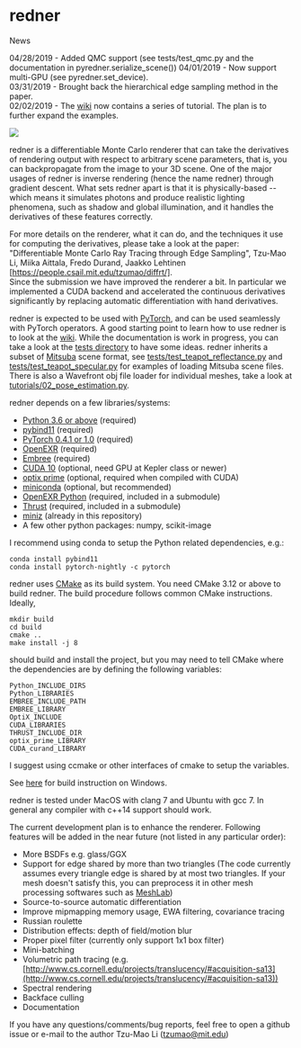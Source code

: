 # redner

News

04/28/2019 - Added QMC support (see tests/test_qmc.py and the documentation in pyredner.serialize_scene())
04/01/2019 - Now support multi-GPU (see pyredner.set\_device).  
03/31/2019 - Brought back the hierarchical edge sampling method in the paper.  
02/02/2019 - The [wiki](https://github.com/BachiLi/redner/wiki) now contains a series of tutorial. The plan is to further expand the examples.

![](https://people.csail.mit.edu/tzumao/diffrt/teaser.jpg)

redner is a differentiable Monte Carlo renderer that can take the derivatives of rendering output with respect to arbitrary 
scene parameters, that is, you can backpropagate from the image to your 3D scene. One of the major usages of redner is inverse rendering (hence the name redner) through gradient descent. What sets redner apart is that it is physically-based -- which means it simulates photons and produce realistic lighting phenomena, such as shadow and global illumination, and it handles the derivatives of these features correctly.

For more details on the renderer, what it can do, and the techniques it use for computing the derivatives, please
take a look at the paper:
"Differentiable Monte Carlo Ray Tracing through Edge Sampling", Tzu-Mao Li, Miika Aittala, Fredo Durand, Jaakko Lehtinen
[https://people.csail.mit.edu/tzumao/diffrt/].  
Since the submission we have improved the renderer a bit. In particular we implemented a CUDA backend and accelerated
the continuous derivatives significantly by replacing automatic differentiation with hand derivatives.

redner is expected to be used with [PyTorch](https://pytorch.org/), and can be used seamlessly with PyTorch operators. A good starting point to learn how to use redner is to look at the [wiki](https://github.com/BachiLi/redner/wiki).
While the documentation is work in progress, you can take a look at the [tests directory](tests) to have some ideas.
redner inherits a subset of [Mitsuba](http://www.mitsuba-renderer.org) scene format,
see [tests/test_teapot_reflectance.py](https://github.com/BachiLi/redner/blob/master/tests/test_teapot_reflectance.py) and [tests/test_teapot_specular.py](https://github.com/BachiLi/redner/blob/master/tests/test_teapot_specular.py) for examples of loading Mitsuba scene files. There is also a Wavefront obj file loader for individual meshes, take a look at [tutorials/02_pose_estimation.py](https://github.com/BachiLi/redner/blob/master/tutorials/02_pose_estimation.py).

redner depends on a few libraries/systems:
- [Python 3.6 or above](https://www.python.org) (required)
- [pybind11](https://github.com/pybind/pybind11) (required)
- [PyTorch 0.4.1 or 1.0](https://pytorch.org) (required)
- [OpenEXR](https://github.com/openexr/openexr) (required)
- [Embree](https://embree.github.io) (required)
- [CUDA 10](https://developer.nvidia.com/cuda-downloads) (optional, need GPU at Kepler class or newer)
- [optix prime](https://developer.nvidia.com/optix) (optional, required when compiled with CUDA)
- [miniconda](https://conda.io/miniconda.html) (optional, but recommended)
- [OpenEXR Python](https://github.com/jamesbowman/openexrpython) (required, included in a submodule)
- [Thrust](https://thrust.github.io) (required, included in a submodule)
- [miniz](https://github.com/richgel999/miniz) (already in this repository)
- A few other python packages: numpy, scikit-image

I recommend using conda to setup the Python related dependencies, e.g.:
```
conda install pybind11
conda install pytorch-nightly -c pytorch
```

redner uses [CMake](https://cmake.org) as its build system. You need CMake 3.12 or above to build redner.
The build procedure follows common CMake instructions.
Ideally,
```
mkdir build
cd build
cmake ..
make install -j 8
```
should build and install the project, but you may need to tell CMake where the dependencies are by defining
the following variables:
```
Python_INCLUDE_DIRS
Python_LIBRARIES
EMBREE_INCLUDE_PATH
EMBREE_LIBRARY
OptiX_INCLUDE
CUDA_LIBRARIES
THRUST_INCLUDE_DIR
optix_prime_LIBRARY
CUDA_curand_LIBRARY
```
I suggest using ccmake or other interfaces of cmake to setup the variables.

See [here](https://github.com/BachiLi/redner/pull/11) for build instruction on Windows.

redner is tested under MacOS with clang 7 and Ubuntu with gcc 7. In general any compiler with c++14 support should work.

The current development plan is to enhance the renderer. Following features will be added in the near future (not listed in any particular order):
- More BSDFs e.g. glass/GGX
- Support for edge shared by more than two triangles
  (The code currently assumes every triangle edge is shared by at most two triangles.
   If your mesh doesn't satisfy this, you can preprocess it in other mesh processing softwares such as [MeshLab](http://www.meshlab.net))
- Source-to-source automatic differentiation
- Improve mipmapping memory usage, EWA filtering, covariance tracing
- Russian roulette
- Distribution effects: depth of field/motion blur
- Proper pixel filter (currently only support 1x1 box filter)
- Mini-batching
- Volumetric path tracing (e.g. [http://www.cs.cornell.edu/projects/translucency/#acquisition-sa13](http://www.cs.cornell.edu/projects/translucency/#acquisition-sa13))
- Spectral rendering
- Backface culling
- Documentation

If you have any questions/comments/bug reports, feel free to open a github issue or e-mail to the author
Tzu-Mao Li (tzumao@mit.edu)
